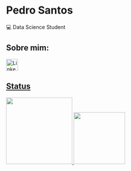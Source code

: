 # Pedro Santos

:computer: Data Science Student

## Sobre mim:
<div>
  <a href="https://www.linkedin.com/in/pedrohrnqsantos/">
  <img src="https://github.com/TheDudeThatCode/TheDudeThatCode/raw/master/Assets/Linkedin.svg" alt="Linkedin Logo" width="32" style="max-width: 100%;">
<div>

<div>

<div>

## Status
<div>
  <a href="https://github.com/pedrohrnqsantos">
  <img height="180cm" src=https://github-readme-stats.vercel.app/api?username=pedrohrnqsantos&countprivate=true&show_icons=true&theme=onedark>
  <img height="140cm" src=https://github-readme-stats.vercel.app/api/top-langs/?username=pedrohrnqsantos&layout=compact&langs_count=5&theme=onedark>
<div>
